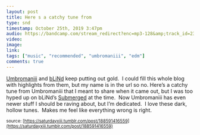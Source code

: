 ```yaml
---
layout: post
title: Here s a catchy tune from 
type: snd
timestamp: October 25th, 2019 3:47pm
audio: https://bandcamp.com/stream_redirect?enc=mp3-128&amp;track_id=2357788203&amp;ts=1572040060&amp;t=e714460b1ad3de819a0910b81fcc7972b1f61f52
video: 
image: 
link: 
tags: ["music", "recommended", "umbromaniii", "edm"]
comments: true
---
```


<a href="https://umbromaniii.bandcamp.com" target="_blank">Umbromaniii</a> and <a href="https://blindhandicap.bandcamp.com" target="_blank">bLiNd</a> keep putting out gold.  I could fill this whole blog with highlights from them, but my name is in the url so no.
Here’s a catchy tune from Umbromaniii that I meant to share when it came out, but I was too hyped up on bLiNd’s <a href="https://saturdayxiii.tumblr.com/post/186866959138/blinds-latest-album-takes-me-to-deep-dark-places" target="_blank">Submerged</a> at the time.  Now Umbromaniii has even newer stuff I should be raving about, but I’m dedicated.  I love these dark, hollow tunes.  Makes me feel like everything wrong is right.
 
  
<small>source: [https://saturdayxiii.tumblr.com/post/188591416559](https://saturdayxiii.tumblr.com/post/188591416559)</small>